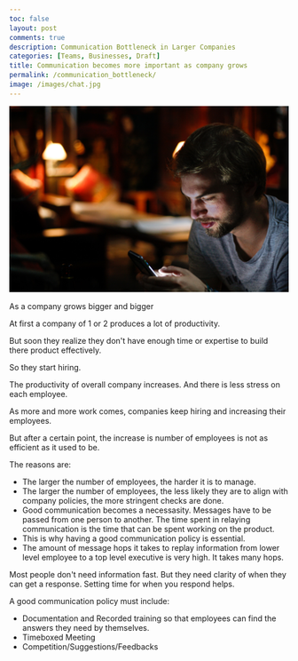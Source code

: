 ```yaml
---
toc: false
layout: post
comments: true
description: Communication Bottleneck in Larger Companies
categories: [Teams, Businesses, Draft]
title: Communication becomes more important as company grows
permalink: /communication_bottleneck/
image: /images/chat.jpg
---
```

![](/images/chat.jpg)

As a company grows bigger and bigger

At first a company of 1 or 2 produces a lot of productivity.

But soon they realize they don't have enough time or expertise to build there product effectively.

So they start hiring.

The productivity of overall company increases. And there is less stress on each employee.

As more and more work comes, companies keep hiring and increasing their employees.

But after a certain point, the increase is number of employees is not as efficient as it used to be.

The reasons are:

- The larger the number of employees, the harder it is to manage.
- The larger the number of employees, the less likely they are to align with company policies, the more stringent checks are done.
- Good communication becomes a necessasity. Messages have to be passed from one person to another. The time spent in relaying communication is the time that can be spent working on the product.
- This is why having a good communication policy is essential.
- The amount of message hops it takes to replay information from lower level employee to a top level executive is very high. It takes many hops.

Most people don't need information fast. But they need clarity of when they can get a response. Setting time for when you respond helps.

A good communication policy must include:
- Documentation and Recorded training so that employees can find the answers they need by themselves.
- Timeboxed Meeting
- Competition/Suggestions/Feedbacks
